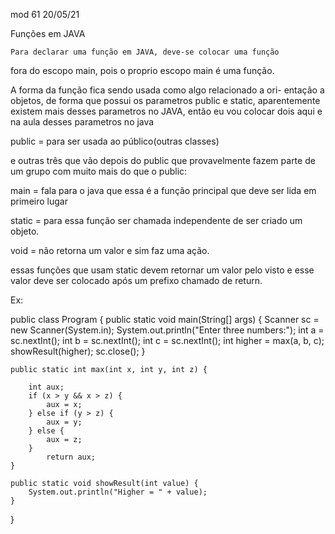 mod 61                                                                                                 20/05/21

Funções em JAVA

    Para declarar uma função em JAVA, deve-se colocar uma função
fora do escopo main, pois o proprio escopo main é uma função.

   A forma da função fica sendo usada como algo relacionado a ori-
entação a objetos, de forma que possui os parametros public e 
static, aparentemente existem mais desses parametros no JAVA,
então eu vou colocar dois aqui e na aula desses parametros no 
java

public = para ser usada ao público(outras classes)

e outras três que vão depois do public que provavelmente fazem
parte de um grupo com muito mais do que o public:

main  = fala para o java que essa é a função principal que deve ser
lida em primeiro lugar 

static = para essa função ser chamada independente de ser criado
um objeto.

void = não retorna um valor e sim faz uma ação.


essas funções que usam static devem retornar um valor pelo visto
e esse valor deve ser colocado após um prefixo chamado de 
return.

Ex: 

public class Program {
	public static void main(String[] args) {
		Scanner sc = new Scanner(System.in);
		System.out.println("Enter three numbers:");
		int a = sc.nextInt();
		int b = sc.nextInt();
		int c = sc.nextInt();
		int higher = max(a, b, c);
		showResult(higher);
		sc.close();
	}

	public static int max(int x, int y, int z) {

		int aux;
		if (x > y && x > z) {
			aux = x;
		} else if (y > z) {
			aux = y;
		} else {
			aux = z;
		}
			return aux;
	}

	public static void showResult(int value) {
		System.out.println("Higher = " + value);
	}
}
